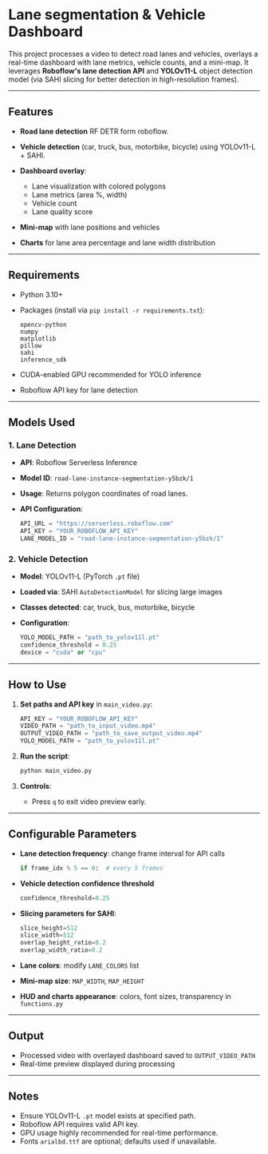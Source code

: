 # Lane segmentation & Vehicle Dashboard 

This project processes a video to detect road lanes and vehicles, overlays a real-time dashboard with lane metrics, vehicle counts, and a mini-map. It leverages **Roboflow's lane detection API** and **YOLOv11-L** object detection model (via SAHI slicing for better detection in high-resolution frames).

---

## Features

* **Road lane detection** RF DETR form roboflow.
* **Vehicle detection** (car, truck, bus, motorbike, bicycle) using YOLOv11-L + SAHI.
* **Dashboard overlay**:

  * Lane visualization with colored polygons
  * Lane metrics (area %, width)
  * Vehicle count
  * Lane quality score
* **Mini-map** with lane positions and vehicles
* **Charts** for lane area percentage and lane width distribution

---

## Requirements

* Python 3.10+
* Packages (install via `pip install -r requirements.txt`):

  ```text
  opencv-python
  numpy
  matplotlib
  pillow
  sahi
  inference_sdk
  ```
* CUDA-enabled GPU recommended for YOLO inference
* Roboflow API key for lane detection

---

## Models Used

### 1. Lane Detection

* **API**: Roboflow Serverless Inference
* **Model ID**: `road-lane-instance-segmentation-y5bzk/1`
* **Usage**: Returns polygon coordinates of road lanes.
* **API Configuration**:

  ```python
  API_URL = "https://serverless.roboflow.com"
  API_KEY = "YOUR_ROBOFLOW_API_KEY"
  LANE_MODEL_ID = "road-lane-instance-segmentation-y5bzk/1"
  ```

### 2. Vehicle Detection

* **Model**: YOLOv11-L (PyTorch `.pt` file)
* **Loaded via**: SAHI `AutoDetectionModel` for slicing large images
* **Classes detected**: car, truck, bus, motorbike, bicycle
* **Configuration**:

  ```python
  YOLO_MODEL_PATH = "path_to_yolov11l.pt"
  confidence_threshold = 0.25
  device = "cuda" or "cpu"
  ```

---

## How to Use

1. **Set paths and API key** in `main_video.py`:

   ```python
   API_KEY = "YOUR_ROBOFLOW_API_KEY"
   VIDEO_PATH = "path_to_input_video.mp4"
   OUTPUT_VIDEO_PATH = "path_to_save_output_video.mp4"
   YOLO_MODEL_PATH = "path_to_yolov11l.pt"
   ```

2. **Run the script**:

   ```bash
   python main_video.py
   ```

3. **Controls**:

   * Press `q` to exit video preview early.

---

## Configurable Parameters

* **Lane detection frequency**: change frame interval for API calls

  ```python
  if frame_idx % 5 == 0:  # every 5 frames
  ```
* **Vehicle detection confidence threshold**

  ```python
  confidence_threshold=0.25
  ```
* **Slicing parameters for SAHI**:

  ```python
  slice_height=512
  slice_width=512
  overlap_height_ratio=0.2
  overlap_width_ratio=0.2
  ```
* **Lane colors**: modify `LANE_COLORS` list
* **Mini-map size**: `MAP_WIDTH`, `MAP_HEIGHT`
* **HUD and charts appearance**: colors, font sizes, transparency in `functions.py`

---

## Output

* Processed video with overlayed dashboard saved to `OUTPUT_VIDEO_PATH`
* Real-time preview displayed during processing

---

## Notes

* Ensure YOLOv11-L `.pt` model exists at specified path.
* Roboflow API requires valid API key.
* GPU usage highly recommended for real-time performance.
* Fonts `arialbd.ttf` are optional; defaults used if unavailable.
